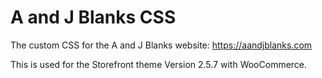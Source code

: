 # A and J Blanks CSS
The custom CSS for the A and J Blanks website: https://aandjblanks.com

This is used for the Storefront theme Version 2.5.7 with WooCommerce.

